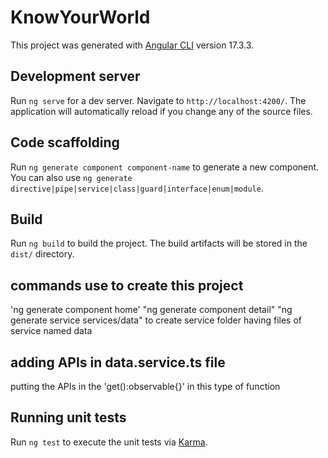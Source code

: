 # KnowYourWorld

This project was generated with [Angular CLI](https://github.com/angular/angular-cli) version 17.3.3.

## Development server

Run `ng serve` for a dev server. Navigate to `http://localhost:4200/`. The application will automatically reload if you change any of the source files.

## Code scaffolding

Run `ng generate component component-name` to generate a new component. You can also use `ng generate directive|pipe|service|class|guard|interface|enum|module`.

## Build

Run `ng build` to build the project. The build artifacts will be stored in the `dist/` directory.

## commands use to create this project
'ng generate component home'
"ng generate component detail"
"ng generate service services/data" to create service folder having files of service named data


## adding APIs in data.service.ts file 
putting the APIs in the 'get<function>():observable<any>{}' in this type of function

## Running unit tests

Run `ng test` to execute the unit tests via [Karma](https://karma-runner.github.io).

